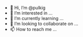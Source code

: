 - 👋 Hi, I’m @pulkig
- 👀 I’m interested in ...
- 🌱 I’m currently learning ...
- 💞️ I’m looking to collaborate on ...
- 📫 How to reach me ...

<!---
pulkig/pulkig is a ✨ special ✨ repository because its `README.md` (this file) appears on your GitHub profile.
You can click the Preview link to take a look at your changes.
--->
